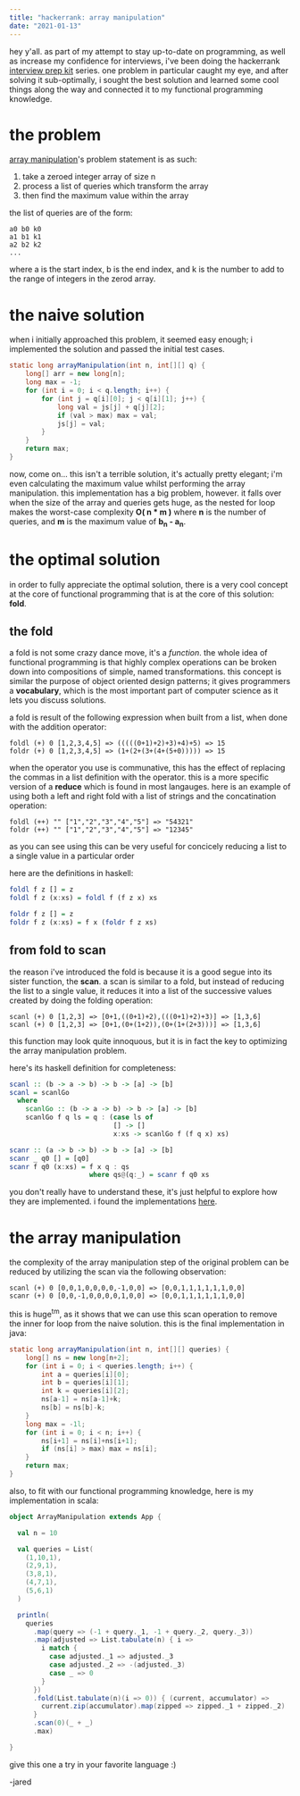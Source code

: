 ```yaml
---
title: "hackerrank: array manipulation"
date: "2021-01-13"
---
```


hey y'all. as part of my attempt to stay up-to-date on programming, as well as increase my confidence for interviews, i've been doing the hackerrank [interview prep kit](https://www.hackerrank.com/interview/interview-preparation-kit) series. one problem in particular caught my eye, and after solving it sub-optimally, i sought the best solution and learned some cool things along the way and connected it to my functional programming knowledge.

# the problem

[array manipulation](https://www.hackerrank.com/challenges/crush/problem)'s problem statement is as such:

1. take a zeroed integer array of size n
2. process a list of queries which transform the array
3. then find the maximum value within the array

the list of queries are of the form:

```
a0 b0 k0
a1 b1 k1
a2 b2 k2
...
```

where a is the start index, b is the end index, and k is the number to add to the range of integers in the zerod array.

# the naive solution

when i initially approached this problem, it seemed easy enough; i implemented the solution and passed the initial test cases.

```java
static long arrayManipulation(int n, int[][] q) {
    long[] arr = new long[n];
    long max = -1;
    for (int i = 0; i < q.length; i++) {
        for (int j = q[i][0]; j < q[i][1]; j++) {
            long val = js[j] + q[j][2];
            if (val > max) max = val;
            js[j] = val;
        }
    }
    return max;
}
```

now, come on... this isn't a terrible solution, it's actually pretty elegant; i'm even calculating the maximum value whilst performing the array manipulation. this implementation has a big problem, however. it falls over when the size of the array and queries gets huge, as the nested for loop makes the worst-case complexity **O( n * m )** where **n** is the number of queries, and **m** is the maximum value of **b<sub>n</sub> - a<sub>n</sub>**.

# the optimal solution

in order to fully appreciate the optimal solution, there is a very cool concept at the core of functional programming that is at the core of this solution: **fold**.

## the fold

a fold is not some crazy dance move, it's a *function*. the whole idea of functional programming is that highly complex operations can be broken down into compositions of simple, named transformations. this concept is similar the purpose of object oriented design patterns; it gives programmers a **vocabulary**, which is the most important part of computer science as it lets you discuss solutions.

a fold is result of the following expression when built from a list, when done with the addition operator:

```
foldl (+) 0 [1,2,3,4,5] => (((((0+1)+2)+3)+4)+5) => 15
foldr (+) 0 [1,2,3,4,5] => (1+(2+(3+(4+(5+0))))) => 15
```

when the operator you use is communative, this has the effect of replacing the commas in a list definition with the operator. this is a more specific version of a **reduce** which is found in most langauges. here is an example of using both a left and right fold with a list of strings and the concatination operation:

```
foldl (++) "" ["1","2","3","4","5"] => "54321"
foldr (++) "" ["1","2","3","4","5"] => "12345"
```

as you can see using this can be very useful for concicely reducing a list to a single value in a particular order

here are the definitions in haskell:

```haskell
foldl f z [] = z
foldl f z (x:xs) = foldl f (f z x) xs

foldr f z [] = z
foldr f z (x:xs) = f x (foldr f z xs)
```

## from fold to scan

the reason i've introduced the fold is because it is a good segue into its sister function, the **scan**. a scan is similar to a fold, but instead of reducing the list to a single value, it reduces it into a list of the successive values created by doing the folding operation:

```
scanl (+) 0 [1,2,3] => [0+1,((0+1)+2),(((0+1)+2)+3)] => [1,3,6]
scanl (+) 0 [1,2,3] => [0+1,(0+(1+2)),(0+(1+(2+3)))] => [1,3,6]
```

this function may look quite innoquous, but it is in fact the key to optimizing the array manipulation problem.

here's its haskell definition for completeness:

```haskell
scanl :: (b -> a -> b) -> b -> [a] -> [b]
scanl = scanlGo
  where
    scanlGo :: (b -> a -> b) -> b -> [a] -> [b]
    scanlGo f q ls = q : (case ls of
                          [] -> []
                          x:xs -> scanlGo f (f q x) xs)

scanr :: (a -> b -> b) -> b -> [a] -> [b]
scanr _ q0 [] = [q0]
scanr f q0 (x:xs) = f x q : qs
                    where qs@(q:_) = scanr f q0 xs
```

you don't really have to understand these, it's just helpful to explore how they are implemented. i found the implementations [here](https://hackage.haskell.org/package/base-4.14.1.0/docs/src/GHC.List.html).

# the array manipulation

the complexity of the array manipulation step of the original problem can be reduced by utilizing the scan via the following observation:

```
scanl (+) 0 [0,0,1,0,0,0,0,-1,0,0] => [0,0,1,1,1,1,1,1,0,0]
scanr (+) 0 [0,0,-1,0,0,0,0,1,0,0] => [0,0,1,1,1,1,1,1,0,0]
```

this is huge<sup>tm</sup>, as it shows that we can use this scan operation to remove the inner for loop from the naive solution. this is the final implementation in java:

```java
static long arrayManipulation(int n, int[][] queries) {
    long[] ns = new long[n+2];
    for (int i = 0; i < queries.length; i++) {
        int a = queries[i][0];
        int b = queries[i][1];
        int k = queries[i][2];
        ns[a-1] = ns[a-1]+k;
        ns[b] = ns[b]-k;
    }
    long max = -1l;
    for (int i = 0; i < n; i++) {
        ns[i+1] = ns[i]+ns[i+1];
        if (ns[i] > max) max = ns[i];
    }
    return max;
}
```

also, to fit with our functional programming knowledge, here is my implementation in scala:

```scala
object ArrayManipulation extends App {

  val n = 10

  val queries = List(
    (1,10,1),
    (2,9,1),
    (3,8,1),
    (4,7,1),
    (5,6,1)
  )

  println(
    queries
      .map(query => (-1 + query._1, -1 + query._2, query._3))
      .map(adjusted => List.tabulate(n) { i =>
        i match {
          case adjusted._1 => adjusted._3
          case adjusted._2 => -(adjusted._3)
          case _ => 0
        }
      })
      .fold(List.tabulate(n)(i => 0)) { (current, accumulator) =>
        current.zip(accumulator).map(zipped => zipped._1 + zipped._2)
      }
      .scan(0)(_ + _)
      .max)

}
```

give this one a try in your favorite language :)

-jared

